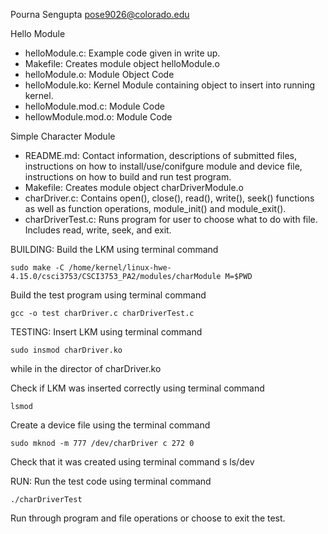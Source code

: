 Pourna Sengupta
pose9026@colorado.edu 

Hello Module 
- helloModule.c: Example code given in write up. 
- Makefile: Creates module object helloModule.o
- helloModule.o: Module Object Code
- helloModule.ko: Kernel Module containing object to insert into running kernel. 
- helloModule.mod.c: Module Code
- hellowModule.mod.o: Module Code

Simple Character Module
- README.md: Contact information, descriptions of submitted files, instructions on how to install/use/conifgure module and device file, instructions on how to build and run test program.  
- Makefile: Creates module object charDriverModule.o 
- charDriver.c: Contains open(), close(), read(), write(), seek() functions as well as function operations, module_init() and module_exit(). 
- charDriverTest.c: Runs program for user to choose what to do with file. Includes read, write, seek, and exit. 


BUILDING: 
Build the LKM using terminal command 

    sudo make -C /home/kernel/linux-hwe-4.15.0/csci3753/CSCI3753_PA2/modules/charModule M=$PWD 

Build the test program using terminal command 

    gcc -o test charDriver.c charDriverTest.c 

TESTING: 
Insert LKM using terminal command 

    sudo insmod charDriver.ko

while in the director of charDriver.ko

Check if LKM was inserted correctly using terminal command 

    lsmod 

Create a device file using the terminal command

    sudo mknod -m 777 /dev/charDriver c 272 0 

Check that it was created using terminal command 
s
    ls/dev

RUN: 
Run the test code using terminal command 

    ./charDriverTest

Run through program and file operations or choose to exit the test. 
